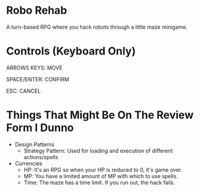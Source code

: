# Robo Rehab
A turn-based RPG where you hack robots through a little maze minigame. 

# Controls (Keyboard Only)

ARROWS KEYS: MOVE

SPACE/ENTER: CONFIRM

ESC: CANCEL

# Things That Might Be On The Review Form I Dunno 
- Design Patterns
  - Strategy Pattern: Used for loading and execution of different actions/spells
- Currencies
  - HP: It's an RPG so when your HP is reduced to 0, it's game over.
  - MP: You have a limited amount of MP with which to use spells.
  - Time: The maze has a time limit. If you run out, the hack fails. 


